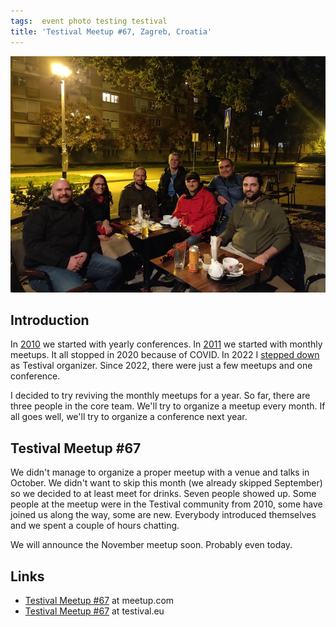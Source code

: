 ```yaml
---
tags:  event photo testing testival
title: 'Testival Meetup #67, Zagreb, Croatia'
---
```

![Testival Meetup #67](assets/2024/testival-67.jpg "Testival Meetup #67")

## Introduction

In [2010](viaqa-2010) we started with yearly conferences. In [2011](zagreb-stc-1) we started with monthly meetups. It all stopped in 2020 because of COVID. In 2022 I [stepped down](stepping-down-as-testival-organizer) as Testival organizer. Since 2022, there were just a few meetups and one conference.

I decided to try reviving the monthly meetups for a year. So far, there are three people in the core team. We'll try to organize a meetup every month. If all goes well, we'll try to organize a conference next year.

## Testival Meetup #67

We didn't manage to organize a proper meetup with a venue and talks in October. We didn't want to skip this month (we already skipped September) so we decided to at least meet for drinks. Seven people showed up. Some people at the meetup were in the Testival community from 2010, some have joined us along the way, some are new. Everybody introduced themselves and we spent a couple of hours chatting.

We will announce the November meetup soon. Probably even today.

## Links

* [Testival Meetup #67](https://www.meetup.com/testival/events/303804377/) at meetup.com
* [Testival Meetup #67](https://testival.eu/testival-meetup-67/) at testival.eu
